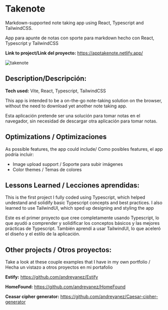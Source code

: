 # Takenote

Markdown-supported note taking app using React, Typescript and TailwindCSS.

App para apunte de notas con sporte para markdown hecho con React, Typescript y TailwindCSS

**Link to project/Link del proyecto:** https://apptakenote.netlify.app/

![takenote](https://user-images.githubusercontent.com/39743205/206944699-fd7a746f-643d-4696-8a30-050ddba992fe.JPG)

## Description/Descripción:

**Tech used:** Vite, React, Typescript, TailwindCSS

This app is intended to be a on-the-go note-taking solution on the browser, without the need to download yet another note taking app.

Esta aplicación pretende ser una solución para tomar notas en el navegador, sin necesidad de descargar otra aplicación para tomar notas.

## Optimizations / Optimizaciones

As possible features, the app could include/ Como posibles features, el app podría incluir:
- Image upload support / Soporte para subir imágenes
- Color themes / Temas de colores

## Lessons Learned / Lecciones aprendidas:

This is the first project I fully coded using Typescript, which helped undestand and solidify basic Typescript concepts and best practices. I also learned to use TailwindUI, which sped up designing and styling the app

Este es el primer proyecto que cree completamente usando Typescript, lo que ayudó a comprender y solidificar los conceptos básicos y las mejores prácticas de Typescript. También aprendí a usar TailwindUI, lo que aceleró el diseño y el estilo de la aplicación.

## Other projects / Otros proyectos:

Take a look at these couple examples that I have in my own portfolio /
Hecha un vistazo a otros proyectos en mi portafolio

**Estify:** https://github.com/andreyanez/Estify

**HomeFound:** https://github.com/andreyanez/HomeFound

**Ceasar cipher generator:** https://github.com/andreyanez/Caesar-cipher-generator
